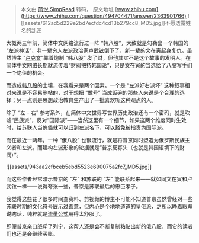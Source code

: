 > 本文由 [简悦 SimpRead](http://ksria.com/simpread/) 转码， 原文地址 [www.zhihu.com](https://www.zhihu.com/question/494704471/answer/2363901766) ![[assets/612ad5d229e2bd7ecfdc4cd13b279cc8_MD5.jpg]]不愿透露姓名的乱匠​

大概两三年前，简体中文网络流行过一阵 “韩八股”，大致就是勾勒出一个韩国的 “左派神话”，老一辈穷人左派政治家卢武铉倒下了，新一辈的文在寅起身复仇。虽然博主 “[卢克文](https://www.zhihu.com/search?q=%E5%8D%A2%E5%85%8B%E6%96%87&search_source=Entity&hybrid_search_source=Entity&hybrid_search_extra=%7B%22sourceType%22%3A%22answer%22%2C%22sourceId%22%3A2363901766%7D)”靠着炮制 “韩八股” 发了财，但他其实不是这个故事的发明人。在简体中文网络长期就流传着“财阀把持韩国论”，只是文在寅的当选给了八股写手们一个绝佳的机会。

而造成[韩八股](https://www.zhihu.com/search?q=%E9%9F%A9%E5%85%AB%E8%82%A1&search_source=Entity&hybrid_search_source=Entity&hybrid_search_extra=%7B%22sourceType%22%3A%22answer%22%2C%22sourceId%22%3A2363901766%7D)的土壤，在我看来是两个因素。一个是 “左派好右派坏” 这种叙事相对来说是不容易删帖的，对于想把 “做号” 当成饭碗的那些人来说是个合理的选择；另一点则是思想政治教育生产出了一批喜欢听这种观点的人。

除了 “左 - 右” 参考系外，在简体中文世界写世界历史政治还有一个密码，就是吹嘘“民族派”，反对“国际派”——当然这里有一个细节，如果这两个维度同时生效时，给苏联人当傀儡就可以归到左派名下，可以豁免被指责为国际派。

而在最近一两年，一种 “俄八股” 也很流行，就是将普京同时塑造为俄罗斯民族主义者和左派。而建构左派形象的论据就是“普京反寡头（也就是韩国语境下的财阀）”。

![[assets/943aa2cfbceb5ebd5523e690075a2fc7_MD5.jpg]]

而这些作者经常暗示普京的 “左” 和苏联的 “左” 能联系起来——就如同文在寅和卢武铉一样——说得夸张一些，普京是苏联最后的忠臣孝子。

我觉得这些花了很多时间查资料、剪视频的博主不可能不知道普京虽然曾经对一些苏联时期的文化符号展示过善意，但内心是个地地道道的皇俄派，之所以睁着眼睛说瞎话，纯粹就是[流量公式](https://www.zhihu.com/search?q=%E6%B5%81%E9%87%8F%E5%85%AC%E5%BC%8F&search_source=Entity&hybrid_search_source=Entity&hybrid_search_extra=%7B%22sourceType%22%3A%22answer%22%2C%22sourceId%22%3A2363901766%7D)用得太舒服了。

即便普京亲口怒斥了列宁，这帮人还是会不断复制粘贴出新的俄八股，而它的读者们也还是会继续买账。
